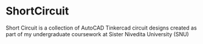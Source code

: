 # ShortCircuit
Short Circuit is a collection of AutoCAD Tinkercad circuit designs created as part of my undergraduate coursework at Sister Nivedita University (SNU)
